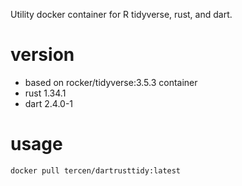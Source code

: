 
Utility docker container for R tidyverse, rust, and dart.

# version

- based on rocker/tidyverse:3.5.3 container
- rust 1.34.1
- dart 2.4.0-1

# usage
 
```bash
docker pull tercen/dartrusttidy:latest
```

 

